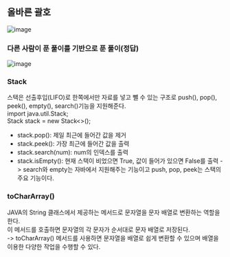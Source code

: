 ## 올바른 괄호

![image](https://github.com/NAJJUU/1day-1study/assets/122864238/15af54e0-4a37-4052-bcd9-e583f7493192)

### 다른 사람이 푼 풀이를 기반으로 푼 풀이(정답)

![image](https://github.com/NAJJUU/1day-1study/assets/122864238/909e2962-6d8e-4e27-a62d-880c7ecb6351)

### Stack
스택은 선출후입(LIFO)로 한쪽에서만 자료를 넣고 뺄 수 있는 구조로 push(), pop(), peek(), empty(), search()기능을 지원해준다.        
import java.util.Stack;          
Stack<Integer> stack = new Stack<>();
- stack.pop(): 제일 최근에 들어간 값을 제거
- stack.peek(): 가장 최근에 들어간 값을 출력
- stack.search(num): num의 인덱스를 출력
- stack.isEmpty(): 현재 스택이 비었으면 True, 값이 들어가 있으면 False를 출력
-> search와 empty는 자바에서 지원해주는 기능이고 push, pop, peek는 스택의 주요 기능이다.

### toCharArray()
JAVA의 String 클래스에서 제공하는 메서드로 문자열을 문자 배열로 변환하는 역할을 한다.        
이 메서드를 호출하면 문자열의 각 문자가 순서대로 문자 배열로 저장된다.            
-> toCharArray() 메서드를 사용하면 문자열을 배열로 쉽게 변환할 수 있으며 배열을 이용한 다양한 작업을 수행할 수 있다.


